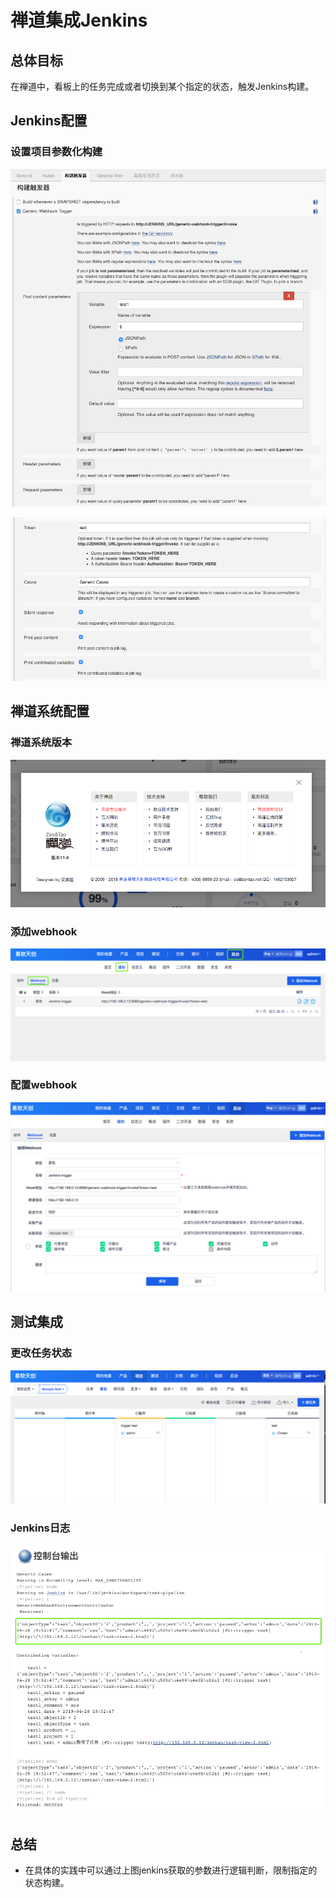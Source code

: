 # 禅道集成Jenkins


## 总体目标
在禅道中，看板上的任务完成或者切换到某个指定的状态，触发Jenkins构建。


## Jenkins配置
### 设置项目参数化构建

![images](./jenkins/z.png)

![images](./jenkins/z1.png)



## 禅道系统配置
### 禅道系统版本
![images](./jenkins/z2.png)

### 添加webhook
![images](./jenkins/z3.png)

### 配置webhook
![images](./jenkins/z4.png)


## 测试集成

### 更改任务状态
![images](./jenkins/z5.png)


### Jenkins日志
![images](./jenkins/z6.png)



## 总结
- 在具体的实践中可以通过上图jenkins获取的参数进行逻辑判断，限制指定的状态构建。
